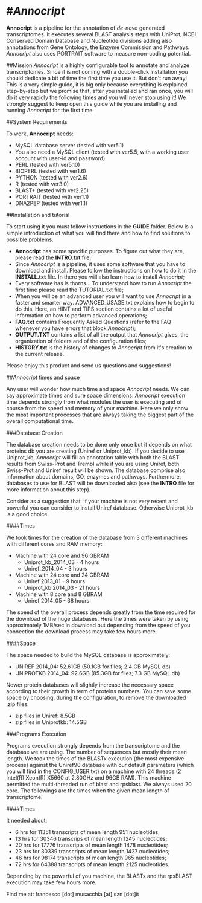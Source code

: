 #*Annocript*
==========

**Annocript** is a pipeline for the annotation of *de-novo* generated transcriptomes. It executes several BLAST
 analysis steps with UniProt, NCBI Conserved Domain Database and Nucleotide divisions adding also annotations 
from Gene Ontology, the Enzyme Commission and Pathways. *Annocript* also uses PORTRAIT software to measure non-coding 
potential.

##Mission
*Annocript* is a highly configurable tool to annotate and analyze transcriptomes. Since it is not coming with a
 double-click installation you should dedicate a bit of time the first time you use it. But don't run away! 
This is a very simple guide, it is big only because everything is explained step-by-step but we promise that,
 after you installed and ran once, you will do it very rapidly the following times and you will never stop using it!
We strongly suggest to keep open this guide while you are installing and running *Annocript* for the first time.

##System Requirements

To work, **Annocript** needs:
- MySQL database server (tested with ver5.1) 
- You also need a MySQL client (tested with ver5.5, with a working user account with user-id and password)
- PERL (tested with ver5.10) 
- BIOPERL (tested with ver1.6)
- PYTHON (tested with ver2.6)
- R (tested with ver3.0)
- BLAST+ (tested with ver2.25)
- PORTRAIT (tested with ver1.1)
- DNA2PEP (tested with ver1.1)


##Installation and tutorial

To start using it you must follow instructions in the **GUIDE** folder.
Below is a simple introduction of what you will find there and how to find solutions to possible problems.
- **Annocript** has some specific purposes. To figure out what they are, please read the **INTRO.txt** file;
- Since *Annocript* is a pipeline, it uses some software that you have to download and install. Please follow 
the instructions on how to do it in the **INSTALL.txt** file. In there you will also learn how to install *Annocript*;
- Every software has is thorns... To understand how to run *Annocript* the first time please read the TUTORIAL.txt file;
- When you will be an advanced user you will want to use *Annocript* in a faster and smarter way. ADVANCED_USAGE.txt 
explains how to begin to do this. Here, an HINT and TIPS section contains a lot of useful information on how to
 perform advanced operations;
- **FAQ.txt** contains Frequently Asked Questions (refer to the FAQ whenever you have errors that block *Annocript*);
- **OUTPUT.TXT** contains a list of all the output that *Annocript* gives, the organization of folders and 
of the configuration files;
- **HISTORY.txt** is the history of changes to *Annocript* from it's creation to the current release.


Please enjoy this product and send us questions and suggestions!


##*Annocript* times and space

Any user will wonder how much time and space *Annocript* needs. We can say approximate times and sure space dimensions.
*Annocript* execution time depends strongly from what modules the user is executing and of course from the speed and memory
of your machine. Here we only show the most important processes that are always taking the biggest part of the overall 
computational time.


###Database Creation

The database creation needs to be done only once but it depends on what proteins db you are creating (Uniref or Uniprot_kb).
If you decide to use Uniprot_kb, *Annocript* will fill an annotation table with both the BLAST results from Swiss-Prot and Trembl
while if you are using Uniref, both Swiss-Prot and Uniref result will be shown.
The database comprise also information about domains, GO, enzymes and pathways. Furthermore, databases to use for BLAST will 
be downloaded also (see the **INTRO** file for more information about this step).

Consider as a suggestion that, if your machine is not very recent and powerful you can consider to install Uniref database.
Otherwise Uniprot_kb is a good choice.

####Times

We took times for the creation of the database from 3 different machines with different cores and RAM memory: 
- Machine with 24 core and 96 GBRAM 
	- Uniprot_kb_2014_03 - 4 hours
	- Uniref_2014_04 - 3 hours
- Machine with 24 core and 24 GBRAM 
	- Uniref 2013_01 - 9 hours 
	- Uniprot_kb 2014_03 - 21 hours 
- Machine with 8 core and 8 GBRAM
	- Uniref 2014_05 - 38 hours

The speed of the overall process depends greatly from the time required for the download of the huge databases. Here the times were 
taken by using approximately 1MB/sec in download but depending from the speed of you connection the download process may 
take few hours more.


####Space

The space needed to build the MySQL database is approximately: 
- UNIREF 2014_04: 52.61GB (50.1GB for files; 2.4 GB MySQL db) 
- UNIPROTKB 2014_04: 92.6GB (85.3GB for files; 7.3 GB MySQL db)

Newer protein databases will slightly increase the necessary space according to their growth in term of proteins numbers.
You can save some space by choosing, during the configuration, to remove the downloaded .zip files.
- zip files in Uniref: 8.5GB
- zip files in Uniprotkb: 14.5GB

###Programs Execution

Programs execution strongly depends from the transcriptome and the database we are using. The number of sequences but mostly 
their mean length.
We took the times of the BLASTx execution (the most expensive process) against the Uniref90 database with our default parameters 
(which you will find in the CONFIG_USER.txt) on a machine with 24 threads (2 Intel(R) Xeon(R) X5660 at 2.80GHz and 96GB RAM). 
This machine permitted the multi-threaded run of blast and rpsblast. We always used 20 core. The followings are the times when the
 given mean length of transcriptome.

####Times

It needed about: 
- 6 hrs for 11351 transcripts of mean length 951 nucleotides; 
- 13 hrs for 30346 transcrips of mean length 1245 nucleotides;
- 20 hrs for 17776 transcripts of mean length 1478 nucleotides;
- 23 hrs for 30339 transcripts of mean length 1427 nucleotides;
- 46 hrs for 98174 transcripts of mean length 965 nucleotides;
- 72 hrs for 64388 transcripts of mean length 2125 nucleotides.

Depending by the powerful of you machine, the BLASTx and the rpsBLAST execution may take few hours more. 


Find me at: francesco [dot] musacchia [at] szn [dot]it